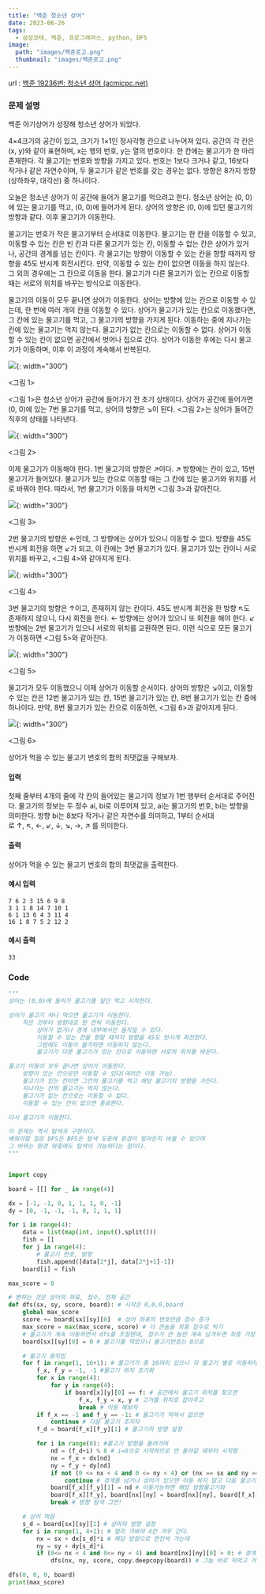 ```yaml
---
title: "백준 청소년 상어"
date: 2023-06-26
tags:
  - 삼성코테, 백준, 프로그래머스, python, DFS
image:
  path: "images/백준로고.png"
  thumbnail: "images/백준로고.png"
---
```


url : [백준 19236번: 청소년 상어 (acmicpc.net)](https://www.acmicpc.net/problem/19236)
### 문제 설명
백준 아기상어가 성장해 청소년 상어가 되었다.

4×4크기의 공간이 있고, 크기가 1×1인 정사각형 칸으로 나누어져 있다. 공간의 각 칸은 (x, y)와 같이 표현하며, x는 행의 번호, y는 열의 번호이다. 한 칸에는 물고기가 한 마리 존재한다. 각 물고기는 번호와 방향을 가지고 있다. 번호는 1보다 크거나 같고, 16보다 작거나 같은 자연수이며, 두 물고기가 같은 번호를 갖는 경우는 없다. 방향은 8가지 방향(상하좌우, 대각선) 중 하나이다.

오늘은 청소년 상어가 이 공간에 들어가 물고기를 먹으려고 한다. 청소년 상어는 (0, 0)에 있는 물고기를 먹고, (0, 0)에 들어가게 된다. 상어의 방향은 (0, 0)에 있던 물고기의 방향과 같다. 이후 물고기가 이동한다.

물고기는 번호가 작은 물고기부터 순서대로 이동한다. 물고기는 한 칸을 이동할 수 있고, 이동할 수 있는 칸은 빈 칸과 다른 물고기가 있는 칸, 이동할 수 없는 칸은 상어가 있거나, 공간의 경계를 넘는 칸이다. 각 물고기는 방향이 이동할 수 있는 칸을 향할 때까지 방향을 45도 반시계 회전시킨다. 만약, 이동할 수 있는 칸이 없으면 이동을 하지 않는다. 그 외의 경우에는 그 칸으로 이동을 한다. 물고기가 다른 물고기가 있는 칸으로 이동할 때는 서로의 위치를 바꾸는 방식으로 이동한다.

물고기의 이동이 모두 끝나면 상어가 이동한다. 상어는 방향에 있는 칸으로 이동할 수 있는데, 한 번에 여러 개의 칸을 이동할 수 있다. 상어가 물고기가 있는 칸으로 이동했다면, 그 칸에 있는 물고기를 먹고, 그 물고기의 방향을 가지게 된다. 이동하는 중에 지나가는 칸에 있는 물고기는 먹지 않는다. 물고기가 없는 칸으로는 이동할 수 없다. 상어가 이동할 수 있는 칸이 없으면 공간에서 벗어나 집으로 간다. 상어가 이동한 후에는 다시 물고기가 이동하며, 이후 이 과정이 계속해서 반복된다.

![](https://upload.acmicpc.net/1c7c473e-5e2c-4c45-9c88-b3b7cd06a360/-/preview/){: width="300"}

<그림 1>

<그림 1>은 청소년 상어가 공간에 들어가기 전 초기 상태이다. 상어가 공간에 들어가면 (0, 0)에 있는 7번 물고기를 먹고, 상어의 방향은 ↘이 된다. <그림 2>는 상어가 들어간 직후의 상태를 나타낸다.

![](https://upload.acmicpc.net/8f26df12-6f68-43a3-9f6e-7416144e91dc/-/preview/){: width="300"}

<그림 2>

이제 물고기가 이동해야 한다. 1번 물고기의 방향은 ↗이다. ↗ 방향에는 칸이 있고, 15번 물고기가 들어있다. 물고기가 있는 칸으로 이동할 때는 그 칸에 있는 물고기와 위치를 서로 바꿔야 한다. 따라서, 1번 물고기가 이동을 마치면 <그림 3>과 같아진다.

![](https://upload.acmicpc.net/75315b3c-ee04-4ae8-9422-5b1137f86117/-/preview/){: width="300"}

<그림 3>

2번 물고기의 방향은 ←인데, 그 방향에는 상어가 있으니 이동할 수 없다. 방향을 45도 반시계 회전을 하면 ↙가 되고, 이 칸에는 3번 물고기가 있다. 물고기가 있는 칸이니 서로 위치를 바꾸고, <그림 4>와 같아지게 된다.

![](https://upload.acmicpc.net/7be317c7-b8b5-4b83-becb-ffd8550311fb/-/preview/){: width="300"}

<그림 4>

3번 물고기의 방향은 ↑이고, 존재하지 않는 칸이다. 45도 반시계 회전을 한 방향 ↖도 존재하지 않으니, 다시 회전을 한다. ← 방향에는 상어가 있으니 또 회전을 해야 한다. ↙ 방향에는 2번 물고기가 있으니 서로의 위치를 교환하면 된다. 이런 식으로 모든 물고기가 이동하면 <그림 5>와 같아진다.

![](https://upload.acmicpc.net/a58fbda0-bb64-4773-b5f9-2da0bd3f0fd2/-/preview/){: width="300"}

<그림 5>

물고기가 모두 이동했으니 이제 상어가 이동할 순서이다. 상어의 방향은 ↘이고, 이동할 수 있는 칸은 12번 물고기가 있는 칸, 15번 물고기가 있는 칸, 8번 물고기가 있는 칸 중에 하나이다. 만약, 8번 물고기가 있는 칸으로 이동하면, <그림 6>과 같아지게 된다.

![](https://upload.acmicpc.net/2431d117-fab6-4de9-8d76-2fb41d471ee7/-/crop/651x656/1,12/-/preview/){: width="300"}

<그림 6>

상어가 먹을 수 있는 물고기 번호의 합의 최댓값을 구해보자.

#### 입력

첫째 줄부터 4개의 줄에 각 칸의 들어있는 물고기의 정보가 1번 행부터 순서대로 주어진다. 물고기의 정보는 두 정수 ai, bi로 이루어져 있고, ai는 물고기의 번호, bi는 방향을 의미한다. 방향 bi는 8보다 작거나 같은 자연수를 의미하고, 1부터 순서대로 ↑, ↖, ←, ↙, ↓, ↘, →, ↗ 를 의미한다.

#### 출력

상어가 먹을 수 있는 물고기 번호의 합의 최댓값을 출력한다.

#### 예시 입력
    7 6 2 3 15 6 9 8
    3 1 1 8 14 7 10 1
    6 1 13 6 4 3 11 4
    16 1 8 7 5 2 12 2

#### 예시 출력
    33


### Code
```python
"""
상어는 (0,0)에 들어가 물고기를 일단 먹고 시작한다.

상어가 물고기 하나 먹으면 물고기가 이동한다.
    작은 것부터 방향대로 한 칸씩 이동한다.
        상어가 없거나 경계 내부에서만 움직일 수 있다.
        이동할 수 있는 칸을 향할 때까지 방향을 45도 반시계 회전한다.
        그럼에도 이동이 불가하면 이동하지 않는다.
        물고기가 다른 물고기가 있는 칸으로 이동하면 서로의 위치를 바꾼다.

물고기 이동이 모두 끝나면 상어가 이동한다.
    방향이 있는 칸으로만 이동할 수 있다(여러칸 이동 가능).
    물고기가 있는 칸이면 그칸의 물고기를 먹고 해당 물고기의 방향을 가진다.
    지나가는 칸의 물고기는 먹지 않는다.
    물고기가 없는 칸으로는 이동할 수 없다.
    이동할 수 있는 칸이 없으면 종료한다.

다시 물고기가 이동한다.

이 문제는 역시 탐색과 구현이다.
배워야할 점은 DFS든 BFS든 탐색 도중에 환경이 얼마든지 바뀔 수 있으며
그 바뀌는 환경 와중에도 탐색이 가능하다는 점이다.
"""


import copy

board = [[] for _ in range(4)]

dx = [-1, -1, 0, 1, 1, 1, 0, -1]
dy = [0, -1, -1, -1, 0, 1, 1, 1]

for i in range(4):
    data = list(map(int, input().split()))
    fish = []
    for j in range(4):
        # 물고기 번호, 방향
        fish.append([data[2*j], data[2*j+1]-1])
    board[i] = fish

max_score = 0

# 변하는 것은 상어의 좌표, 점수, 전체 공간
def dfs(sx, sy, score, board): # 시작은 0,0,0,board
    global max_score
    score += board[sx][sy][0]  # 상어 좌표의 번호만큼 점수 증가
    max_score = max(max_score, score) # 더 큰놈을 최종 점수로 박기
    # 물고기가 계속 이동하면서 dfs를 조질텐데, 점수가 큰 놈만 계속 남겨두면 최종 가장 큰 점수가 된다.
    board[sx][sy][0] = 0 # 물고기를 먹었으니 물고기번호는 0으로

    # 물고기 움직임
    for f in range(1, 16+1): # 물고기가 총 16마리 있으니 각 물고기 별로 이동하자.
        f_x, f_y = -1, -1 #물고기 위치 초기화
        for x in range(4): 
            for y in range(4):
                if board[x][y][0] == f: # 공간에서 물고기 위치를 찾으면
                    f_x, f_y = x, y # 고거를 위치로 잡아주고
                    break # 이동 해보자
        if f_x == -1 and f_y == -1: # 물고기가 먹혀서 없으면 
            continue # 다음 물고기 조지자
        f_d = board[f_x][f_y][1] # 물고기의 방향 설정

        for i in range(8): #물고기 방향을 돌려가며
            nd = (f_d+i) % 8 # i=0으로 시작하므로 안 돌아갈 때부터 시작함
            nx = f_x + dx[nd]
            ny = f_y + dy[nd]
            if not (0 <= nx < 4 and 0 <= ny < 4) or (nx == sx and ny == sy):
                continue # 경계를 넘거나 상어가 있으면 이동 하지 말고 다음 물고기로 가자
            board[f_x][f_y][1] = nd # 이동가능하면 해당 방향물고기와
            board[f_x][f_y], board[nx][ny] = board[nx][ny], board[f_x][f_y] #위치를 바꾸고
            break # 방향 탐색 그만!

    # 상어 먹음
    s_d = board[sx][sy][1] # 상어의 방향 설정
    for i in range(1, 4+1): # 멀리 가봐야 4칸 겨우 간다.
        nx = sx + dx[s_d]*i # 해당 방향으로 한칸씩 가는데
        ny = sy + dy[s_d]*i 
        if (0<= nx < 4 and 0<= ny < 4) and board[nx][ny][0] > 0: # 경계 내 물고기가 있는 칸이면
            dfs(nx, ny, score, copy.deepcopy(board)) # 그놈 바로 쳐먹고 거기서부터 다시 시작

dfs(0, 0, 0, board) 
print(max_score)
```